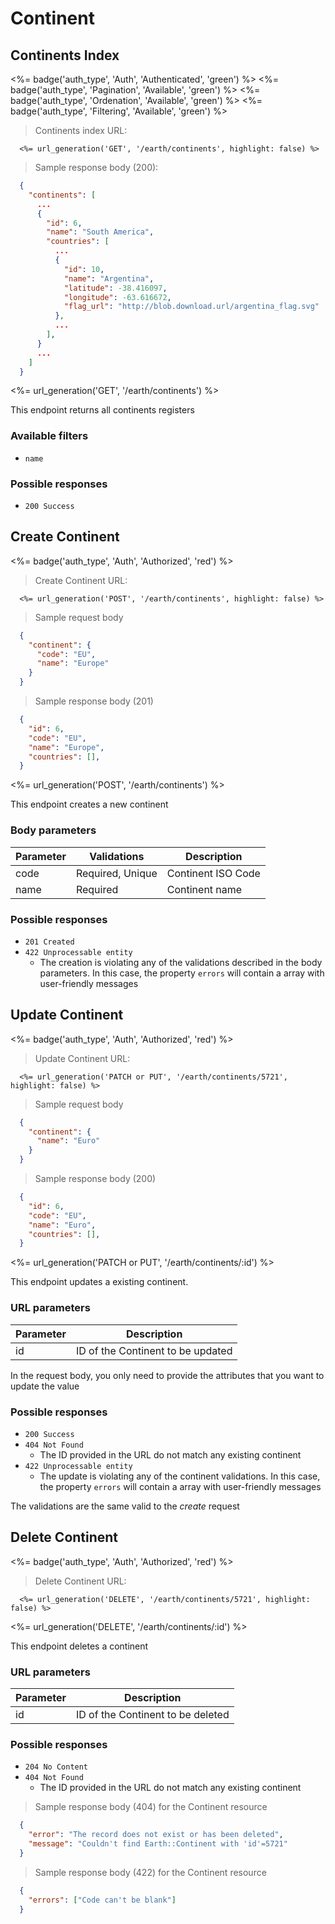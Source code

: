 # Continent

## Continents Index
<!-- Endpoint badges -->
<%= badge('auth_type', 'Auth', 'Authenticated', 'green') %>
<%= badge('auth_type', 'Pagination', 'Available', 'green') %>
<%= badge('auth_type', 'Ordenation', 'Available', 'green') %>
<%= badge('auth_type', 'Filtering', 'Available', 'green') %>

> Continents index URL:

```plain
  <%= url_generation('GET', '/earth/continents', highlight: false) %>
```

> Sample response body (200):

```json
  {
    "continents": [
      ...
      {
        "id": 6,
        "name": "South America",
        "countries": [
          ...
          {
            "id": 10,
            "name": "Argentina",
            "latitude": -38.416097,
            "longitude": -63.616672,
            "flag_url": "http://blob.download.url/argentina_flag.svg"
          },
          ...
        ],
      }
      ...
    ]
  }
```

<%= url_generation('GET', '/earth/continents') %>

This endpoint returns all continents registers

### Available filters

- `name`

### Possible responses

- `200 Success`

## Create Continent

<!-- Endpoint badges -->
<%= badge('auth_type', 'Auth', 'Authorized', 'red') %>

> Create Continent URL:

```plain
  <%= url_generation('POST', '/earth/continents', highlight: false) %>
```

> Sample request body

```json
  {
    "continent": { 
      "code": "EU",
      "name": "Europe"
    }
  }
```

> Sample response body (201)

```json
  {
    "id": 6,
    "code": "EU",
    "name": "Europe",
    "countries": [],
  }
```

<%= url_generation('POST', '/earth/continents') %>

This endpoint creates a new continent

### Body parameters

Parameter | Validations | Description |
--------- | ----------- | ----------- |
code      | Required, Unique | Continent ISO Code |
name      | Required | Continent name |

### Possible responses

- `201 Created`
- `422 Unprocessable entity`
  - The creation is violating any of the validations described in the body parameters. In this case, the property `errors` will contain a array with user-friendly messages

## Update Continent

<!-- Endpoint badges -->
<%= badge('auth_type', 'Auth', 'Authorized', 'red') %>

> Update Continent URL:

```plain
  <%= url_generation('PATCH or PUT', '/earth/continents/5721', highlight: false) %>
```

> Sample request body

```json
  {
    "continent": { 
      "name": "Euro"
    }
  }
```

> Sample response body (200)

```json
  {
    "id": 6,
    "code": "EU",
    "name": "Euro",
    "countries": [],
  }
```

<%= url_generation('PATCH or PUT', '/earth/continents/:id') %>

This endpoint updates a existing continent.

### URL parameters

Parameter | Description |
--------- | ----------- |
id        | ID of the Continent to be updated |

<aside class="notice">In the request body, you only need to provide the attributes that you want to update the value</aside>

### Possible responses

- `200 Success`
- `404 Not Found`
  - The ID provided in the URL do not match any existing continent
- `422 Unprocessable entity`
  - The update is violating any of the continent validations. In this case, the property `errors` will contain a array with user-friendly messages

<aside class="notice">The validations are the same valid to the <i>create</i> request</aside>

## Delete Continent

<!-- Endpoint badges -->
<%= badge('auth_type', 'Auth', 'Authorized', 'red') %>

> Delete Continent URL:

```plain
  <%= url_generation('DELETE', '/earth/continents/5721', highlight: false) %>
```

<%= url_generation('DELETE', '/earth/continents/:id') %>

This endpoint deletes a continent

### URL parameters

Parameter | Description |
--------- | ----------- |
id        | ID of the Continent to be deleted |

### Possible responses

- `204 No Content`
- `404 Not Found`
  - The ID provided in the URL do not match any existing continent

> Sample response body (404) for the Continent resource

```json
  {
    "error": "The record does not exist or has been deleted",
    "message": "Couldn't find Earth::Continent with 'id'=5721"
  }
```

> Sample response body (422) for the Continent resource

```json
  {
    "errors": ["Code can't be blank"]
  }
```
